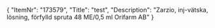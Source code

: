 {
  "ItemNr": "173579",
  "Title": "test",
  "Description": "Zarzio, inj-vätska, lösning, förfylld spruta 48 ME/0,5 ml Orifarm AB"
}